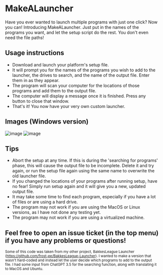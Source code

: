 # MakeALauncher
Have you ever wanted to launch multiple programs with just one click? Now you can! Introducing MakeALauncher. Just put in the names of the programs you want, and let the setup script do the rest. You don't even need the file paths!

## Usage instructions
* Download and launch your platform's setup file.
* It will prompt you for the names of the programs you wish to add to the launcher, the drives to search, and the name of the output file. Enter them in as they appear.
* The program will scan your computer for the locations of those programs and add them to the output file.
* The computer will display a message once it is finished. Press any button to close that window.
* That's it! You now have your very own custom launcher.

## Images (Windows version)
![image](https://github.com/AnhadSodhi/MakeALauncher/assets/96636073/9843bcec-a933-44aa-b079-1de00be5ea09)
![image](https://github.com/AnhadSodhi/MakeALauncher/assets/96636073/86e49799-73be-468f-8b20-f281aaed2957)

## Tips
* Abort the setup at any time. If this is during the 'searching for programs' phase, this will cause the output file to be incomplete. Delete it and try again, or run the setup file again using the same name to overwrite the old launcher file.
* If you changed the locations of your programs after running setup, have no fear! Simply run setup again and it will give you a new, updated output file.
* It may take some time to find each program, especially if you have a lot of files or are using a hard drive.
* The program may not work if you are using the MacOS or Linux versions, as I have not done any testing yet.
* The program may not work if you are using a virtualized machine.

## Feel free to open an issue ticket (in the top menu) if you have any problems or questions!

<sub>Some of this code was taken from my other project, BakkesLeague Launcher (https://github.com/frost-ee/BakkesLeague-Launcher). I wanted to make a version that wasn't hard-coded and instead let the user decide which programs to add to the output file. I had some input from ChatGPT 3.5 for the searching function, along with translating it to MacOS and Ubuntu.</sub>
